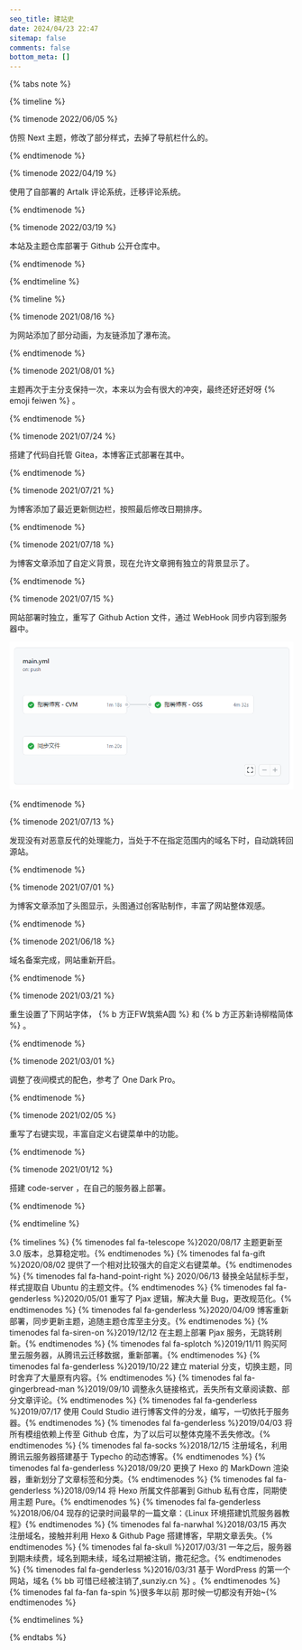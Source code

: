 ```yaml
---
seo_title: 建站史
date: 2024/04/23 22:47
sitemap: false
comments: false
bottom_meta: []  
---
```



{% tabs note %}

<!-- tab 2022 -->
{% timeline %}

{% timenode 2022/06/05 %}

仿照 Next 主题，修改了部分样式，去掉了导航栏什么的。

{% endtimenode %}

{% timenode 2022/04/19 %}

使用了自部署的 Artalk 评论系统，迁移评论系统。

{% endtimenode %}

{% timenode 2022/03/19 %}

本站及主题仓库部署于 Github 公开仓库中。

{% endtimenode %}

{% endtimeline %}
<!-- endtab -->

<!-- tab 2021 -->
{% timeline %}

{% timenode 2021/08/16 %}

为网站添加了部分动画，为友链添加了瀑布流。

{% endtimenode %}

{% timenode 2021/08/01 %}

主题再次于主分支保持一次，本来以为会有很大的冲突，最终还好还好呀 {% emoji feiwen %} 。

{% endtimenode %}

{% timenode 2021/07/24 %}

搭建了代码自托管 Gitea，本博客正式部署在其中。

{% endtimenode %}

{% timenode 2021/07/21 %}

为博客添加了最近更新侧边栏，按照最后修改日期排序。

{% endtimenode %}

{% timenode 2021/07/18 %}

为博客文章添加了自定义背景，现在允许文章拥有独立的背景显示了。

{% endtimenode %}

{% timenode 2021/07/15 %}

网站部署时独立，重写了 Github Action 文件，通过 WebHook 同步内容到服务器中。

![](../../img/page/timeline/action.png)

{% endtimenode %}

{% timenode 2021/07/13 %}

发现没有对恶意反代的处理能力，当处于不在指定范围内的域名下时，自动跳转回源站。

{% endtimenode %}

{% timenode 2021/07/01 %}

为博客文章添加了头图显示，头图通过创客贴制作，丰富了网站整体观感。

{% endtimenode %}

{% timenode 2021/06/18 %}

域名备案完成，网站重新开启。

{% endtimenode %}

{% timenode 2021/03/21 %}

重生设置了下网站字体， {% b 方正FW筑紫A圆 %} 和 {% b 方正苏新诗柳楷简体 %} 。

{% endtimenode %}

{% timenode 2021/03/01 %}

调整了夜间模式的配色，参考了 One Dark Pro。

{% endtimenode %}

{% timenode 2021/02/05 %}

重写了右键实现，丰富自定义右键菜单中的功能。

{% endtimenode %}

{% timenode 2021/01/12 %}

搭建 code-server ，在自己的服务器上部署。

{% endtimenode %}

{% endtimeline %}
<!-- endtab -->

<!-- tab 2020~ -->
{% timelines  %}
{% timenodes fal fa-telescope %}2020/08/17 主题更新至 3.0 版本，总算稳定啦。{% endtimenodes %}
{% timenodes fal fa-gift %}2020/08/02 提供了一个相对比较强大的自定义右键菜单。{% endtimenodes %}
{% timenodes fal fa-hand-point-right %} 2020/06/13 替换全站鼠标手型，样式提取自 Ubuntu 的主题文件。{% endtimenodes %}
{% timenodes fal fa-genderless %}2020/05/01 重写了 Pjax 逻辑，解决大量 Bug，更改规范化。{% endtimenodes %}
{% timenodes fal fa-genderless %}2020/04/09 博客重新部署，同步更新主题，追随主题仓库至主分支。{% endtimenodes %}
{% timenodes fal fa-siren-on %}2019/12/12 在主题上部署 Pjax 服务，无跳转刷新。{% endtimenodes %}
{% timenodes fal fa-splotch %}2019/11/11 购买阿里云服务器，从腾讯云迁移数据，重新部署。{% endtimenodes %}
{% timenodes fal fa-genderless %}2019/10/22 建立 material 分支，切换主题，同时舍弃了大量原有内容。{% endtimenodes %}
{% timenodes fal fa-gingerbread-man %}2019/09/10 调整永久链接格式，丢失所有文章阅读数、部分文章评论。{% endtimenodes %}
{% timenodes fal fa-genderless %}2019/07/17 使用 Could Studio 进行博客文件的分发，编写，一切依托于服务器。{% endtimenodes %}
{% timenodes fal fa-genderless %}2019/04/03 将所有模组依赖上传至 Github 仓库，为了以后可以整体克隆不丢失修改。{% endtimenodes %}
{% timenodes fal fa-socks %}2018/12/15 注册域名，利用腾讯云服务器搭建基于 Typecho 的动态博客。{% endtimenodes %}
{% timenodes fal fa-genderless %}2018/09/20 更换了 Hexo 的 MarkDown 渲染器，重新划分了文章标签和分类。{% endtimenodes %}
{% timenodes fal fa-genderless %}2018/09/14 将 Hexo 所属文件部署到 Github 私有仓库，同期使用主题 Pure。{% endtimenodes %}
{% timenodes fal fa-genderless %}2018/06/04 现存的记录时间最早的一篇文章：《Linux 环境搭建饥荒服务器教程》{% endtimenodes %}
{% timenodes fal fa-narwhal %}2018/03/15 再次注册域名，接触并利用 Hexo & Github Page 搭建博客，早期文章丢失。{% endtimenodes %}
{% timenodes fal fa-skull %}2017/03/31 一年之后，服务器到期未续费，域名到期未续，域名过期被注销，撒花纪念。{% endtimenodes %}
{% timenodes fal fa-genderless %}2016/03/31 基于 WordPress 的第一个网站，域名 {% bb 可惜已经被注销了,sunziy.cn %} 。{% endtimenodes %}
{% timenodes fal fa-fan fa-spin %}很多年以前 那时候一切都没有开始~{% endtimenodes %}

{% endtimelines %}
<!-- endtab -->

{% endtabs %}

